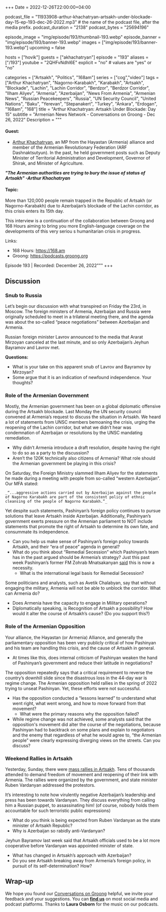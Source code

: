 +++
Date = 2022-12-26T22:00:00+04:00

podcast_file = "11933908-arthur-khachatryan-artsakh-under-blockade-day-15-ep-193-dec-26-2022.mp3" # the name of the podcast file, after the media prefix.
podcast_duration = "2138"
podcast_bytes = "25694196"

episode_image = "img/episode/193/thumbnail-193.webp"
episode_banner = "img/episode/193/banner-193.webp"
images = ["img/episode/193/banner-193.webp"]
upcoming = false

hosts = ["hovik"]
guests = ["akhachatryan"]
episode = "193"
aliases = ["/193"]
youtube = "2QHFvNdhl6E"
explicit = "no" # values are "yes" or "no"

categories = ["Artsakh", "Politics", "168am"]
series = ["cog","video"]
tags = ["Arthur Khachatryan", "Nagorno-Karabakh", "Karabakh", "Artsakh", "Blockade", "Lachin", "Lachin Corridor", "Berdzor", "Berdzor Corridor", "Ilham Aliyev", "Armenia", "Azerbaijan", "News From Armenia", "Armenian News", "Russian Peacekeepers", "Russia", "UN Security Council", "United Nations", "Baku", "Yerevan", "Stepanakert", "Turkey", "Ankara", "Erdogan", "168am", "168"]
title = "Arthur Khachatryan: Artsakh Under Blockade: Day 15"
subtitle = "Armenian News Network - Conversations on Groong - Dec 26, 2022"
Description = """

#### Guest:
* [Arthur Khachatryan](/guest/akhachatryan), an MP from the Hayastan (Armenia) alliance and member of the Armenian Revolutionary Federation (ARF Dashnaktsutyun). In the past, he held government posts such as Deputy Minister of Territorial Administration and Development, Governor of Shirak, and Minister of Agriculture. 

***"The Armenian authorities are trying to bury the issue of status of Artsakh" -Arthur Khachatryan***

#### Topic:

More than 120,000 people remain trapped in the Republic of Artsakh (or Nagorno-Karabakh) due to Azerbaijan’s blockade of the Lachin corridor, as this crisis enters its 15th day.

This interview is a continuation of the collaboration between Groong and 168 Hours aiming to bring you more English-language coverage on the developments of this very seriou
s humanitarian crisis in progress.

Links:
  - 168 Hours: https://168.am
  - Groong: https://podcasts.groong.org

Episode 193 | Recorded: December 26, 2022"""
+++

## Discussion

### Snub to Russia

Let’s begin our discussion with what transpired on Friday the 23rd, in Moscow. The foreign ministers of Armenia, Azerbaijan and Russia were originally scheduled to meet in a trilateral meeting there, and the agenda was about the so-called “peace negotiations” between Azerbaijan and Armenia.

Russian foreign minister Lavrov announced to the media that Ararat Mirzoyan canceled at the last minute, and so only Azerbaijan’s Jeyhun Bayramov and Lavrov met.

**Questions:**

* What is your take on this apparent snub of Lavrov and Bayramov by Mirzoyan?
* Some argue that it is an indication of newfound independence. Your thoughts?

### Role of the Armenian Government

Mostly, the Armenian government has been on a global diplomatic offensive during the Artsakh blockade. Last Monday the UN security council convened at Armenia’s request to discuss the situation in Artsakh. We heard a lot of statements from UNSC members bemoaning the crisis, urging the reopening of the Lachin corridor, but what we didn’t hear was condemnation of Azerbaijan or resolutions by the UNSC mandating remediation.

* Why didn’t Armenia introduce a draft resolution, despite having the right to do so as a party to the discussion?
* Aren’t the 120K technically also citizens of Armenia? What role should the Armenian government be playing in this crisis? 

On Saturday, the Foreign Ministry slammed Ilham Aliyev for the statements he made during a meeting with people from so-called “western Azerbaijan”. Our MFA stated:

    _“...aggressive actions carried out by Azerbaijan against the people of Nagorno Karabakh are part of the consistent policy of ethnic cleansing of the people of Nagorno Karabakh.”_

Yet despite such statements, Pashinyan’s foreign policy continues to pursue solutions that leave Artsakh inside Azerbaijan. Additionally, Pashinyan’s government exerts pressure on the Armenian parliament to NOT include statements that promote the right of Artsakh to determine its own fate, and consummate its independence.

* Can you help us make sense of Pashinyan’s foreign policy towards Artsakh, and their “era of peace” agenda in general?
* What do you think about “Remedial Secession” which Pashinyan’s team has in the past argued should be Armenia’s strategy? Just this past week Pashinyan’s former FM Zohrab Mnatsakanyan [said](https://armenpress.am/eng/news/1099748.html) this is now a necessity.
    * What is the international legal basis for Remedial Secession?

Some politicians and analysts, such as Avetik Chalabyan, say that without engaging the military, Armenia will not be able to unblock the corridor. What can Armenia do?

* Does Armenia have the capacity to engage in Military operations?
* Diplomatically speaking, is Recognition of Artsakh a possibility? How would it alter the course of Artsakh’s cause? (Do you support this?)

### Role of the Armenian Opposition

Your alliance, the Hayastan (or Armenia) Alliance, and generally the parliamentary opposition has been very publicly critical of how Pashinyan and his team are handling this crisis, and the cause of Artsakh in general.

* At times like this, does internal criticism of Pashinyan weaken the hand of Pashinyan’s government and reduce their latitude in negotiations?

The opposition repeatedly says that a critical requirement to reverse the country’s downhill slide since the disastrous loss in the 44-day war is regime change. The Armenian opposition held rallies in the spring of 2022 trying to unseat Pashinyan. Yet, these efforts were not successful. 

* Has the opposition conducted a “lessons learned” to understand what went right, what went wrong, and how to move forward from that movement?
    * What were the primary reasons why the opposition failed?
* While regime change was not achieved, some analysts said that the opposition's movement did alter the course of the negotiations, because Pashinyan had to backtrack on some plans and explain to negotiators and the enemy that regardless of what he would agree to, “the Armenian people” were clearly expressing diverging views on the streets. Can you discuss?

### Weekend Rallies in Artsakh

Yesterday, Sunday, there were [mass rallies in Artsakh](https://www.azatutyun.am/a/32192899.html). Tens of thousands attended to demand freedom of movement and reopening of their link with Armenia. The rallies were organized by the government, and state minister Ruben Vardanyan addressed the protestors.

It’s interesting to note how virulently negative Azerbaijan’s leadership and press has been towards Vardanyan. They discuss everything from calling him a Russian puppet, to assassinating him! (of course, nobody holds them accountable for such terroristic public expressions)

* What do you think is being expected from Ruben Vardanyan as the state minister of Artsakh Republic?
* Why is Azerbaijan so rabidly anti-Vardanyan?

Jeyhun Bayramov last week said that Artsakh officials used to be a lot more cooperative before Vardanyan was appointed minister of state.

* What has changed in Artsakh’s approach with Azerbaijan?
* Do you see Artsakh breaking away from Armenia’s foreign policy, in pursuit of its self-determination? How?


## Wrap-up

We hope you found our [Conversations on Groong](/series/cog/) helpful, we invite your feedback and your suggestions. You can [**find us**](https://linktr.ee/groong) on most social media and podcast platforms. Thanks to **Laura Osborn** for the music on our podcasts.
